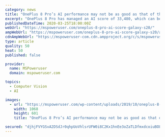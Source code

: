```yaml
---
category: news
title: "OnePlus 8 Pro’s AI performance may not be as good as that of the Galaxy S20 and Mi 10 5G"
excerpt: "OnePlus 8 Pro has managed an AI score of 33,480, which can be considered impressive. AI finds its application in many areas including night shooting, object recognition, zooming capabilities, and of course, digital voice assistants. And a smartphone with an impressive AI score means that it’ll be impressive particularly in those areas."
publishedDateTime: 2020-03-25T18:00:00Z
webUrl: "https://mspoweruser.com/oneplus-8-pro-ai-score-galaxy-s20/"
ampWebUrl: "https://mspoweruser.com/oneplus-8-pro-ai-score-galaxy-s20/amp/"
cdnAmpWebUrl: "https://mspoweruser-com.cdn.ampproject.org/c/s/mspoweruser.com/oneplus-8-pro-ai-score-galaxy-s20/amp/"
type: article
quality: 50
heat: 50
published: false

provider:
  name: MSPoweruser
  domain: mspoweruser.com

topics:
  - Computer Vision
  - AI

images:
  - url: "https://mspoweruser.com/wp-content/uploads/2019/10/oneplus-8-pro-render-1-1068x601.jpg"
    width: 1068
    height: 601
    title: "OnePlus 8 Pro’s AI performance may not be as good as that of the Galaxy S20 and Mi 10 5G"

secured: "djhjFVYGSvA2DSdJr0qhpUoVhlsrUFW0i8C2Kx1hnEe3oZaTLDfmxdcoiuBOL/1674VqSuj399AKqRctE6hHfiaqniGlUY0VqJn59iQtUd3KF7Fl/Vamvlz3wveg0sCzE6no4+TfZ4VRcDQQHiEnFdq5nrwsUzDJhwHkrHmnZLjfFfGezXt994sdkpBBl7fl2BiTjFACTqYsuLjeasVdKdaL1FFOE3a7vGS3LcRHFWwv/zJGteXCpEqOxQtYVlWrOZOJrHAIetrbpjWCrtialw6OtfYJ8fb9bwU7otkIWRb4tl9M6sGt+eLmAaNA3j+c;PEsgrnsOYOLHKZ6Gdtv/Ow=="
---
```


